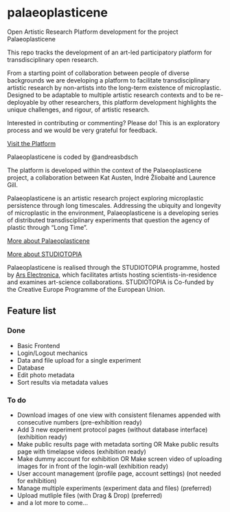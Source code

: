 # palaeoplasticene

Open Artistic Research Platform development for the  project Palaeoplasticene

This repo tracks the development of an art-led participatory platform for transdisciplinary open research. 

From a starting point of collaboration between people of diverse backgrounds we are developing a platform to facilitate transdisciplinary artistic research by non-artists into the long-term existence of microplastic. Designed to be adaptable to multiple artistic research contexts and to be re-deployable by other researchers, this platform development highlights the unique challenges, and rigour, of artistic research.

Interested in contributing or commenting? Please do! This is an exploratory process and we would be very grateful for feedback.

[Visit the Platform](https://palaeoplasticene.katausten.com)

Palaeoplasticene is coded by @andreasbdsch

The platform is developed within the context of the Palaeoplasticene project, a collaboration between Kat Austen, Indrė Žliobaitė and Laurence Gill. 

Palaeoplasticene is an artistic research project exploring microplastic persistence through long timescales. Addressing the ubiquity and longevity of microplastic in the environment, Palaeoplasticene is a developing series of distributed transdisciplinary experiments that question the agency of plastic through “Long Time”. 

[More about Palaeoplasticene](https://www.katausten.com/portfolio/studiotopia/ "Palaeoplasticene on Kat Austen's Webpage")

[More about STUDIOTOPIA](https://www.studiotopia.eu "Studiotopia Website")

Palaeoplasticene is realised through the STUDIOTOPIA programme, hosted by [Ars Electronica](https://ars.electronica.art/digitalhumanism/en/studiotopia/), which facilitates artists hosting scientists-in-residence and examines art-science collaborations. STUDIOTOPIA is Co-funded by the Creative Europe Programme of the European Union. 

## Feature list

### Done

- Basic Frontend
- Login/Logout mechanics
- Data and file upload for a single experiment
- Database
- Edit photo metadata
- Sort results via metadata values

### To do

- Download images of one view with consistent filenames appended with consecutive numbers (pre-exhibition ready)
- Add 3 new experiment protocol pages (without database interface) (exhibition ready) 
- Make public results page with metadata sorting OR Make public results page with timelapse videos (exhibition ready) 
- Make dummy account for exhibition OR Make screen video of uploading images for in front of the login-wall (exhibition ready) 
- User account management (profile page, account settings) (not needed for exhibition)
- Manage multiple experiments (experiment data and files) (preferred)
- Upload mutliple files (with Drag & Drop) (preferred)
- and a lot more to come...
